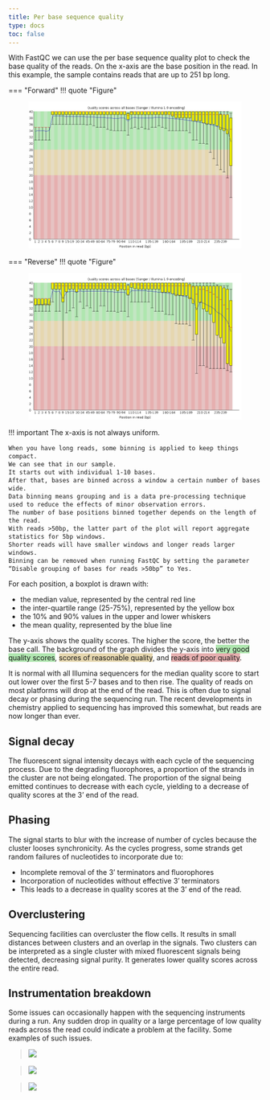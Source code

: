 ```yaml
---
title: Per base sequence quality
type: docs
toc: false
---
```





With FastQC we can use the per base sequence quality plot to check the base quality of the reads.
On the x-axis are the base position in the read. In this example, the sample contains reads that are up to 251 bp long.

=== "Forward"
    !!! quote "Figure"
        <figure markdown>
        ![](img/per-base-quality-forward.png)
        </figure>
=== "Reverse"
    !!! quote "Figure"
        <figure markdown>
        ![](img/per-base-quality-reverse.png)
        </figure>

!!! important
    The x-axis is not always uniform.

    When you have long reads, some binning is applied to keep things compact.
    We can see that in our sample.
    It starts out with individual 1-10 bases.
    After that, bases are binned across a window a certain number of bases wide.
    Data binning means grouping and is a data pre-processing technique used to reduce the effects of minor observation errors.
    The number of base positions binned together depends on the length of the read.
    With reads >50bp, the latter part of the plot will report aggregate statistics for 5bp windows.
    Shorter reads will have smaller windows and longer reads larger windows.
    Binning can be removed when running FastQC by setting the parameter “Disable grouping of bases for reads >50bp” to Yes.

For each position, a boxplot is drawn with:

-   the median value, represented by the central red line
-   the inter-quartile range (25-75%), represented by the yellow box
-   the 10% and 90% values in the upper and lower whiskers
-   the mean quality, represented by the blue line

The y-axis shows the quality scores. The higher the score, the better the base call.
The background of the graph divides the y-axis into <span style="background-color:#afe6af">very good quality scores</span>, <span style="background-color:#e6d7af">scores of reasonable quality</span>, and <span style="background-color:#e6afaf">reads of poor quality</span>.

It is normal with all Illumina sequencers for the median quality score to start out lower over the first 5-7 bases and to then rise.
The quality of reads on most platforms will drop at the end of the read.
This is often due to signal decay or phasing during the sequencing run.
The recent developments in chemistry applied to sequencing has improved this somewhat, but reads are now longer than ever.

## Signal decay

The fluorescent signal intensity decays with each cycle of the sequencing process.
Due to the degrading fluorophores, a proportion of the strands in the cluster are not being elongated.
The proportion of the signal being emitted continues to decrease with each cycle, yielding to a decrease of quality scores at the 3’ end of the read.

## Phasing

The signal starts to blur with the increase of number of cycles because the cluster looses synchronicity. As the cycles progress, some strands get random failures of nucleotides to incorporate due to:

-   Incomplete removal of the 3’ terminators and fluorophores
-   Incorporation of nucleotides without effective 3’ terminators
-   This leads to a decrease in quality scores at the 3’ end of the read.

## Overclustering

Sequencing facilities can overcluster the flow cells.
It results in small distances between clusters and an overlap in the signals.
Two clusters can be interpreted as a single cluster with mixed fluorescent signals being detected, decreasing signal purity.
It generates lower quality scores across the entire read.

## Instrumentation breakdown

Some issues can occasionally happen with the sequencing instruments during a run. Any sudden drop in quality or a large percentage of low quality reads across the read could indicate a problem at the facility.
Some examples of such issues.

> ![](https://training.galaxyproject.org/training-material/topics/sequence-analysis/images/quality-control/per_base_sequence_quality_manifold_burst.png)
> 

> ![](https://training.galaxyproject.org/training-material/topics/sequence-analysis/images/quality-control/per_base_sequence_quality_cycle_loss.png)
> 

> ![](https://training.galaxyproject.org/training-material/topics/sequence-analysis/images/quality-control/per_base_sequence_quality_read2_failure.png)
> 
